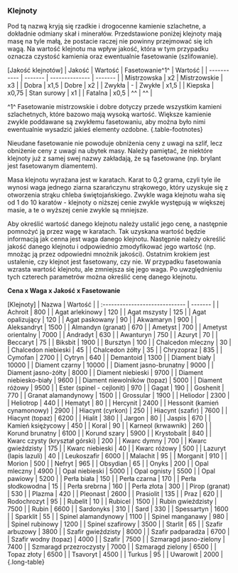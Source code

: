 ### Klejnoty

Pod tą nazwą kryją się rzadkie i drogocenne kamienie szlachetne, a dokładnie odmiany skał i minerałów. Przedstawione poniżej klejnoty mają masę na tyle małą, że postacie raczej nie powinny przejmować się ich wagą. Na wartość klejnotu ma wpływ jakość, która w tym przypadku oznacza czystość kamienia oraz ewentualnie fasetowanie (szlifowanie). 

[Jakość klejnotów]
| Jakość      | Wartość | Fasetowanie^1^ | Wartość |
| ----------- | ------- | -------------- | ------- |
| Mistrzowska | x2      | Mistrzowskie   | x3      |
| Dobra       | x1,5    | Dobre          | x2      |
| Zwykła      | -       | Zwykłe         | x1,5    |
| Kiepska     | x0,75   | Stan surowy    | x1      |
| Fatalna     | x0,5    | ^^             | ^^      |

^1^ Fasetowanie mistrzowskie i dobre dotyczy przede wszystkim kamieni szlachetnych, które bazowo mają wysoką wartość. Większe kamienie zwykle poddawane są zwykłemu fasetowaniu, aby można było nimi ewentualnie wysadzić jakieś elementy ozdobne. {.table-footnotes}

Nieudane fasetowanie nie powoduje obniżenia ceny z uwagi na szlif, lecz obniżenie ceny z uwagi na ubytek masy. Należy pamiętać, że niektóre klejnoty już z samej swej nazwy zakładają, że są fasetowane (np. brylant jest fasetowanym diamentem). 

Masa klejnotu wyrażana jest w karatach. Karat to 0,2 grama, czyli tyle ile wynosi waga jednego ziarna szarańczynu strąkowego, który uzyskuje się z otworzenia strąku chleba świętojańskiego. Zwykle waga klejnotu waha się od 1 do 10 karatów - klejnoty o niższej cenie zwykle występują w większej masie, a te o wyższej cenie zwykle są mniejsze. 

Aby określić wartość danego klejnotu należy ustalić jego cenę, a następnie pomnożyć ją przez wagę w karatach. Tak uzyskana wartość będzie informacją jak cenna jest waga danego klejnotu. Następnie należy określić jakość danego klejnotu i odpowiednio zmodyfikować jego wartość (np. mnożąc ją przez odpowiedni mnożnik jakości). Ostatnim krokiem jest ustalenie, czy klejnot jest fasetowany, czy nie. W przypadku fasetowania wzrasta wartość klejnotu, ale zmniejsza się jego waga. Po uwzględnieniu tych czterech parametrów można określić cenę danego klejnotu. 

**Cena x Waga x Jakość x Fasetowanie**

[Klejnoty]
| Nazwa                          | Wartość |
| :----------------------------- | ------- |
| Achroit                        |   800   |
| Agat arlekinowy                |   120   |
| Agat mszysty                   |   125   |
| Agat opalizujący               |   120   |
| Agat paskowany                 |    90   |
| Akwamaryn                      |   900   |
| Aleksandryt                    |  1500   |
| Almandyn  (granat)             |   670   |
| Ametyst                        |   700   |
| Ametyst orientalny             |  7000   |
| Andradyt                       |   630   |
| Awanturyn                      |   750   |
| Azuryt                         |    70   |
| Beccaryt                       |    75   |
| Biksbit                        |  1900   |
| Bursztyn                       |   100   |
| Chalcedon mleczny              |    30   |
| Chalcedon niebieski            |    45   |
| Chalcedon żółty                |    35   |
| Chryzopraz                     |   835   |
| Cymofan                        |  2700   |
| Cytryn                         |   640   |
| Demantoid                      |  1300   |
| Diament biały                  | 10000   |
| Diament czarny                 | 10000   |
| Diament jasno-brunatny         |  9000   |
| Diament jasno-żółty            |  8000   |
| Diament niebieski              |  9700   |
| Diament niebiesko-biały        |  9600   |
| Diament niewolników (topaz)    |  5000   |
| Diament różowy                 |  9500   |
| Ester (spinel - cejlonit)      |   970   |
| Gagat                          |   190   |
| Goshenit                       |   770   |
| Granat alamandynowy            |  1500   |
| Grossular                      |  1900   |
| Heliodor                       |  2300   |
| Heliotrop                      |   440   |
| Hematyt                        |    80   |
| Hercynit                       |  2400   |
| Hessonit (kamień cynamonowy)   |  2900   |
| Hiacynt (cyrkon)               |   250   |
| Hiacynt (szafir)               |  7600   |
| Hiacynt (topaz)                |  6200   |
| Hialit                         |   380   |
| Jargon                         |    80   |
| Jaspis                         |   670   |
| Kamień księżycowy              |   450   |
| Koral                          |    90   |
| Karneol (krwawnik)             |   260   |
| Korund brunatny                |  6100   |
| Korund szary                   |  5900   |
| Krystobalit                    |   840   |
| Kwarc czysty (kryształ górski) |   200   |
| Kwarc dymny                    |   700   |
| Kwarc gwieździsty              |   175   |
| Kwarc niebieski                |    40   |
| Kwarc różowy                   |   500   |
| Lazuryt (lapis lazuli)         |    40   |
| Leukoszafir                    |  6000   |
| Malachit                       |    95   |
| Morganit                       |   910   |
| Morion                         |   500   |
| Nefryt                         |   965   |
| Obsydian                       |    65   |
| Onyks                          |   200   |
| Opal mleczny                   |  4900   |
| Opal niebieski                 |  5000   |
| Opal ognisty                   |  5500   |
| Opal pawiowy                   |  5200   |
| Perła biała                    |   150   |
| Perła czarna                   |   170   |
| Perła słodkowodna              |    15   |
| Perła srebrna                  |   160   |
| Perła złota                    |   300   |
| Pirop (granat)                 |   530   |
| Plazma                         |   420   |
| Pleonast                       |  2600   |
| Prasiolit                      |   135   |
| Praz                           |   620   |
| Rodochrozyt                    |    95   |
| Rubelit                        |    10   |
| Rubicel                        |  1500   |
| Rubin gwieździsty              |  7500   |
| Rubin                          |  6600   |
| Sardonyks                      |   310   |
| Sard                           |   330   |
| Spessartyn                     |  1600   |
| Sparklit                       |    55   |
| Spinel alamandynowy            |  1100   |
| Spinel manganawy               |   980   |
| Spinel rubinowy                |  1200   |
| Spinel szafirowy               |  3500   |
| Starlit                        |    65   |
| Szafir arbuzowy                |  3800   |
| Szafir gwieździsty             |  8000   |
| Szafir padparadża              |  6700   |
| Szafir wodny (topaz)           |  4000   |
| Szafir                         |  7500   |
| Szmaragd jasno-zielony         |  7400   |
| Szmaragd przezroczysty         |  7000   |
| Szmaragd zielony               |  6500   |
| Topaz złoty                    |  6500   |
| Tsavoryt                       |  4500   |
| Turkus                         |    95   |
| Uwarowit                       |  2000   |
{.long-table}